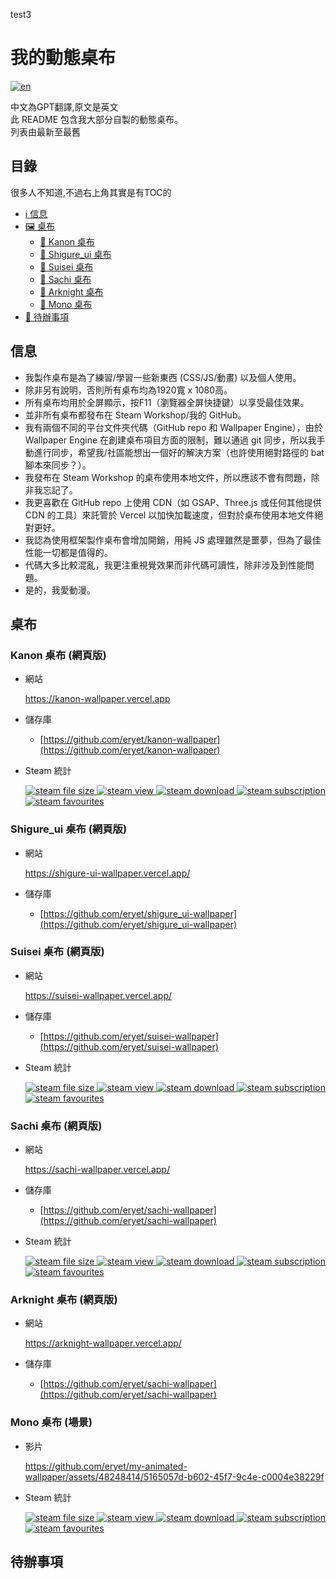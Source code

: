 test3

# 我的動態桌布
[![en](https://img.shields.io/badge/lang-en-red.svg)](https://github.com/eryet/my-animated-wallpaper/blob/main/README-EN.md)

中文為GPT翻譯,原文是英文 \
此 README 包含我大部分自製的動態桌布。\
列表由最新至最舊

## 目錄

很多人不知道,不過右上角其實是有TOC的

* [:information_source: 信息](#信息)
* [:framed_picture: 桌布](#桌布)
  - [:sparkling_heart: Kanon 桌布](#kanon-wallpaper-網頁版)
  - [:sparkling_heart: Shigure_ui 桌布](#shigure_ui-wallpaper-網頁版)
  - [:sparkling_heart: Suisei 桌布](#suisei-wallpaper-網頁版)
  - [:sparkling_heart: Sachi 桌布](#sachi-wallpaper-網頁版)
  - [:sparkling_heart: Arknight 桌布](#arknight-wallpaper-網頁版)
  - [:sparkling_heart: Mono 桌布](#mono-wallpaper-場景)
* [:construction: 待辦事項](#待辦事項)

## 信息

- 我製作桌布是為了練習/學習一些新東西 (CSS/JS/動畫) 以及個人使用。
- 除非另有說明，否則所有桌布均為1920寬 x 1080高。
- 所有桌布均用於全屏顯示，按F11（瀏覽器全屏快捷鍵）以享受最佳效果。
- 並非所有桌布都發布在 Steam Workshop/我的 GitHub。
- 我有兩個不同的平台文件夾代碼（GitHub repo 和 Wallpaper Engine），由於 Wallpaper Engine 在創建桌布項目方面的限制，難以通過 git 同步，所以我手動進行同步，希望我/社區能想出一個好的解決方案（也許使用絕對路徑的 bat 腳本來同步？）。
- 我發布在 Steam Workshop 的桌布使用本地文件，所以應該不會有問題，除非我忘記了。
- 我更喜歡在 GitHub repo 上使用 CDN（如 GSAP、Three.js 或任何其他提供 CDN 的工具）來託管於 Vercel 以加快加載速度，但對於桌布使用本地文件絕對更好。
- 我認為使用框架製作桌布會增加開銷，用純 JS 處理雖然是噩夢，但為了最佳性能一切都是值得的。
- 代碼大多比較混亂，我更注重視覺效果而非代碼可讀性，除非涉及到性能問題。
- 是的，我愛動漫。

## 桌布

### Kanon 桌布 (網頁版)

- 網站
    <p align="left">
        <a href="https://kanon-wallpaper.vercel.app">https://kanon-wallpaper.vercel.app</a>
    </p>

- 儲存庫
  - [https://github.com/eryet/kanon-wallpaper](https://github.com/eryet/kanon-wallpaper)

- Steam 統計
    <p align="left">
        <a href="https://steamcommunity.com/sharedfiles/filedetails/?id=3097629684">
            <img src="https://img.shields.io/steam/size/3097629684?style=for-the-badge&logo=Steam"  alt="steam file size">
        </a>
        <a href="https://steamcommunity.com/sharedfiles/filedetails/?id=3097629684">
            <img src="https://img.shields.io/steam/views/3097629684?style=for-the-badge&logo=SteamDB" alt="steam view">
        </a>
        <a href="https://steamcommunity.com/sharedfiles/filedetails/?id=3097629684">
            <img src="https://img.shields.io/steam/downloads/3097629684?style=for-the-badge&logo=SteamDB" alt="steam download">
        </a>
        <a href="https://steamcommunity.com/sharedfiles/filedetails/?id=3097629684">
            <img src="https://img.shields.io/steam/subscriptions/3097629684?style=for-the-badge&logo=SteamDB" alt="steam subscription">
        </a>
        <a href="https://steamcommunity.com/sharedfiles/filedetails/?id=3097629684">
            <img src="https://img.shields.io/steam/favorites/3097629684?style=for-the-badge&logo=SteamDB" alt="steam favourites">
        </a>
    </p>

### Shigure_ui 桌布 (網頁版)

- 網站
    <p align="left">
        <a href="https://shigure-ui-wallpaper.vercel.app/">https://shigure-ui-wallpaper.vercel.app/</a>
    </p>

- 儲存庫
  - [https://github.com/eryet/shigure_ui-wallpaper](https://github.com/eryet/shigure_ui-wallpaper)

### Suisei 桌布 (網頁版)

- 網站
    <p align="left">
        <a href="https://suisei-wallpaper.vercel.app/">https://suisei-wallpaper.vercel.app/</a>
    </p>

- 儲存庫
  - [https://github.com/eryet/suisei-wallpaper](https://github.com/eryet/suisei-wallpaper)

- Steam 統計
    <p align="left">
        <a href="https://steamcommunity.com/sharedfiles/filedetails/?id=3011823423">
            <img src="https://img.shields.io/steam/size/3011823423?style=for-the-badge&logo=Steam"  alt="steam file size">
        </a>
        <a href="https://steamcommunity.com/sharedfiles/filedetails/?id=3011823423">
            <img src="https://img.shields.io/steam/views/3011823423?style=for-the-badge&logo=SteamDB" alt="steam view">
        </a>
        <a href="https://steamcommunity.com/sharedfiles/filedetails/?id=3011823423">
            <img src="https://img.shields.io/steam/downloads/3011823423?style=for-the-badge&logo=SteamDB" alt="steam download">
        </a>
        <a href="https://steamcommunity.com/sharedfiles/filedetails/?id=3011823423">
            <img src="https://img.shields.io/steam/subscriptions/3011823423?style=for-the-badge&logo=SteamDB" alt="steam subscription">
        </a>
        <a href="https://steamcommunity.com/sharedfiles/filedetails/?id=3011823423">
            <img src="https://img.shields.io/steam/favorites/3011823423?style=for-the-badge&logo=SteamDB" alt="steam favourites">
        </a>
    </p>

### Sachi 桌布 (網頁版)

- 網站
    <p align="left">
        <a href="https://sachi-wallpaper.vercel.app/">https://sachi-wallpaper.vercel.app/</a>
    </p>

- 儲存庫
  - [https://github.com/eryet/sachi-wallpaper](https://github.com/eryet/sachi-wallpaper)

- Steam 統計
    <p align="left">
        <a href="https://steamcommunity.com/sharedfiles/filedetails/?id=2862882636">
            <img src="https://img.shields.io/steam/size/2862882636?style=for-the-badge&logo=Steam"  alt="steam file size">
        </a>
        <a href="https://steamcommunity.com/sharedfiles/filedetails/?id=2862882636">
            <img src="https://img.shields.io/steam/views/2862882636?style=for-the-badge&logo=SteamDB" alt="steam view">
        </a>
        <a href="https://steamcommunity.com/sharedfiles/filedetails/?id=2862882636">
            <img src="https://img.shields.io/steam/downloads/2862882636?style=for-the-badge&logo=SteamDB" alt="steam download">
        </a>
        <a href="https://steamcommunity.com/sharedfiles/filedetails/?id=2862882636">
            <img src="https://img.shields.io/steam/subscriptions/2862882636?style=for-the-badge&logo=SteamDB" alt="steam subscription">
        </a>
        <a href="https://steamcommunity.com/sharedfiles/filedetails/?id=2862882636">
            <img src="https://img.shields.io/steam/favorites/2862882636?style=for-the-badge&logo=SteamDB" alt="steam favourites">
        </a>
    </p>

### Arknight 桌布 (網頁版)

- 網站
    <p align="left">
        <a href="https://arknight-wallpaper.vercel.app/">https://arknight-wallpaper.vercel.app/</a>
    </p>
    
- 儲存庫
  - [https://github.com/eryet/sachi-wallpaper](https://github.com/eryet/sachi-wallpaper)

### Mono 桌布 (場景)

- 影片

  https://github.com/eryet/my-animated-wallpaper/assets/48248414/5165057d-b602-45f7-9c4e-c0004e38229f

- Steam 統計
    <p align="left">
        <a href="https://steamcommunity.com/sharedfiles/filedetails/?id=1700479090">
            <img src="https://img.shields.io/steam/size/1700479090?style=for-the-badge&logo=Steam"  alt="steam file size">
        </a>
        <a href="https://steamcommunity.com/sharedfiles/filedetails/?id=1700479090">
            <img src="https://img.shields.io/steam/views/1700479090?style=for-the-badge&logo=SteamDB" alt="steam view">
        </a>
        <a href="https://steamcommunity.com/sharedfiles/filedetails/?id=1700479090">
            <img src="https://img.shields.io/steam/downloads/1700479090?style=for-the-badge&logo=SteamDB" alt="steam download">
        </a>
        <a href="https://steamcommunity.com/sharedfiles/filedetails/?id=1700479090">
            <img src="https://img.shields.io/steam/subscriptions/1700479090?style=for-the-badge&logo=SteamDB" alt="steam subscription">
        </a>
        <a href="https://steamcommunity.com/sharedfiles/filedetails/?id=1700479090">
            <img src="https://img.shields.io/steam/favorites/1700479090?style=for-the-badge&logo=SteamDB" alt="steam favourites">
        </a>
    </p>

## 待辦事項
